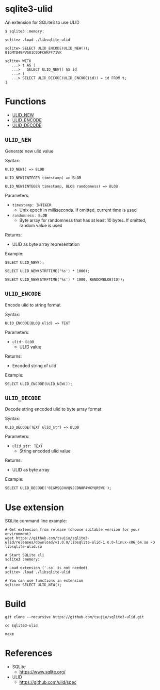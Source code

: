 # sqlite3-ulid

An extension for SQLite3 to use ULID

```
$ sqlite3 :memory:

sqlite> .load ./libsqlite-ulid

sqlite> SELECT ULID_ENCODE(ULID_NEW());
01GMTD49PVS01C9DFCWKPF71VK

sqlite> WITH
   ...> t AS (
   ...>   SELECT ULID_NEW() AS id
   ...> )
   ...> SELECT ULID_DECODE(ULID_ENCODE(id)) = id FROM t;
1
```

# Functions

- [ULID_NEW](#ulid_new)
- [ULID_ENCODE](#ulid_encode)
- [ULID_DECODE](#ulid_decode)

## `ULID_NEW`

Generate new ulid value

Syntax:

```
ULID_NEW() => BLOB

ULID_NEW(INTEGER timestamp) => BLOB

ULID_NEW(INTEGER timestamp, BLOB randomness) => BLOB
```

Parameters:

- `timestamp: INTEGER`
    - Unix epoch in milliseconds. If omitted, current time is used
- `randomness: BLOB`
    - Byte array for randomness that has at least 10 bytes. If omitted, random value is used

Returns:

- ULID as byte array representation

Example:

```
SELECT ULID_NEW();

SELECT ULID_NEW(STRFTIME('%s') * 1000);

SELECT ULID_NEW(STRFTIME('%s') * 1000, RANDOMBLOB(10));
```

## `ULID_ENCODE`

Encode ulid to string format

Syntax:

```
ULID_ENCODE(BLOB ulid) => TEXT
```

Parameters:

- `ulid: BLOB`
    - ULID value

Returns:

- Encoded string of ulid

Example:

```
SELECT ULID_ENCODE(ULID_NEW());
```

## `ULID_DECODE`

Decode string encoded ulid to byte array format

Syntax:

```
ULID_DECODE(TEXT ulid_str) => BLOB
```

Parameters:

- `ulid_str: TEXT`
    - String encoded ulid value

Returns:

- ULID as byte array

Example:

```
SELECT ULID_DECODE('01GMSQJHVQ9JCDN0P4WXYQR5WC');
```

# Use extension

SQLite command line example:

```
# Get extension from release (choose suitable version for your environment)
wget https://github.com/tsujio/sqlite3-ulid/releases/download/v1.0.0/libsqlite-ulid-1.0.0-linux-x86_64.so -O libsqlite-ulid.so

# Start SQLite cli
sqlite3 :memory:

# Load extension ('.so' is not needed)
sqlite> .load ./libsqlite-ulid

# You can use functions in extension
sqlite> SELECT ULID_NEW();
```

# Build

```
git clone --recursive https://github.com/tsujio/sqlite3-ulid.git

cd sqlite3-ulid

make
```

# References

- SQLite
    - https://www.sqlite.org/
- ULID
    - https://github.com/ulid/spec
